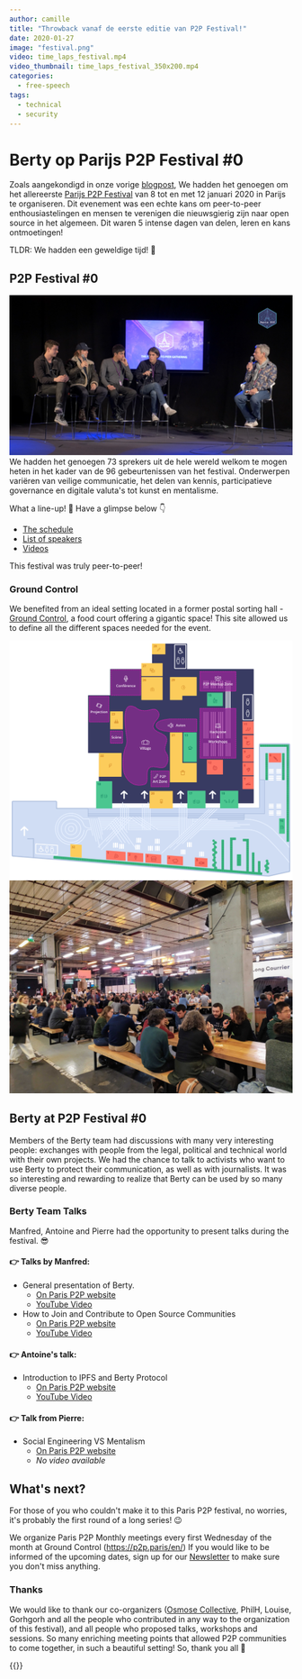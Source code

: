 ```yaml
---
author: camille
title: "Throwback vanaf de eerste editie van P2P Festival!"
date: 2020-01-27
image: "festival.png"
video: time_laps_festival.mp4
video_thumbnail: time_laps_festival_350x200.mp4
categories:
  - free-speech
tags:
  - technical
  - security
---
```


# Berty op Parijs P2P Festival #0


Zoals aangekondigd in onze vorige [blogpost](https://berty.tech/blog/paris-p2p-festival/), We hadden het genoegen om het allereerste [Parijs P2P Festival](https://p2p.paris/fr/event/festival-0/) van 8 tot en met 12 januari 2020 in Parijs te organiseren. Dit evenement was een echte kans om peer-to-peer enthousiastelingen en mensen te verenigen die nieuwsgierig zijn naar open source in het algemeen. Dit waren 5 intense dagen van delen, leren en kans ontmoetingen!

TLDR: We hadden een geweldige tijd! 🤩




## P2P Festival #0

![](conference.jpg) We hadden het genoegen 73 sprekers uit de hele wereld welkom te mogen heten in het kader van de 96 gebeurtenissen van het festival. Onderwerpen variëren van veilige communicatie, het delen van kennis, participatieve governance en digitale valuta's tot kunst en mentalisme.

What a line-up! 🤯 Have a glimpse below 👇

* [The schedule](https://p2p.paris/en/event/festival-0/#schedule)
* [List of speakers](https://p2p.paris/en/event/festival-0/#speakers)
* [Videos](https://www.youtube.com/playlist?list=PLNeNFYqVeWnPCNQTD9Q_YLJkjWYw78Ia_)


This festival was truly peer-to-peer!


### Ground Control

We benefited from an ideal setting located in a former postal sorting hall - [Ground Control](https://www.groundcontrolparis.com/), a food court offering a gigantic space! This site     allowed us to define all the different spaces needed for the event.

![](ground_control_floor_plan.png) ![](parisp2pfestival.jpg)

## Berty at P2P Festival #0

Members of the Berty team had discussions with many very interesting people: exchanges with people from the legal, political and technical world with their own projects. We had the chance to talk to activists who want to use Berty to protect their communication, as well as with journalists. It was so interesting and rewarding to realize that Berty can be used by so many diverse people.

### Berty Team Talks

Manfred, Antoine and Pierre had the opportunity to present talks during the festival. 😎


#### 👉 Talks by Manfred:

* General presentation of Berty.
    * [On Paris P2P website](https://p2p.paris/en/talks/maintream-intro-berty-protocol/)
    * [YouTube Video](https://youtu.be/fnl7Omsbpbw)
* How to Join and Contribute to Open Source Communities
    * [On Paris P2P website](https://p2p.paris/en/talks/join-contribute-open-source-projects/)
    * [YouTube Video](https://youtu.be/Q9349cmLYg8)

#### 👉 Antoine's talk:

* Introduction to IPFS and Berty Protocol
    * [On Paris P2P website](https://p2p.paris/fr/talks/introduction-ipfs-berty-protocol/)
    * [YouTube Video](https://www.youtube.com/watch?v=jtAtIsyUn0A)


#### 👉 Talk from Pierre:
* Social Engineering VS Mentalism
    * [On Paris P2P website](https://p2p.paris/en/talks/social-engineering-mentalist/)
    * *No video available*


## What's next?

For those of you who couldn't make it to this Paris P2P festival, no worries, it's probably the first round of a long series! 😉

We organize Paris P2P Monthly meetings every first Wednesday of the month at Ground Control (https://p2p.paris/en/) If you would like to be informed of the upcoming dates, sign up for our [Newsletter](https://crpt.fyi/berty-news) to make sure you don't miss anything.


### Thanks

We would like to thank our co-organizers ([Osmose Collective](https://osmose.world/), PhilH, Louise, Gorhgorh and all the people who contributed in any way to the organization of this festival), and all people who proposed talks, workshops and sessions. So many enriching meeting points that allowed P2P communities to come together, in such a beautiful setting! So, thank you all  👏

 {{<tweet id="1215966198359371777">}}
